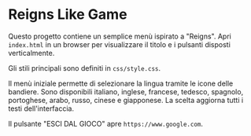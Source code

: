 # Reigns Like Game

Questo progetto contiene un semplice menù ispirato a "Reigns". Apri `index.html` in un browser per visualizzare il titolo e i pulsanti disposti verticalmente.

Gli stili principali sono definiti in `css/style.css`.

Il menù iniziale permette di selezionare la lingua tramite le icone delle bandiere. Sono disponibili italiano, inglese, francese, tedesco, spagnolo, portoghese, arabo, russo, cinese e giapponese. La scelta aggiorna tutti i testi dell'interfaccia.

Il pulsante "ESCI DAL GIOCO" apre `https://www.google.com`.
